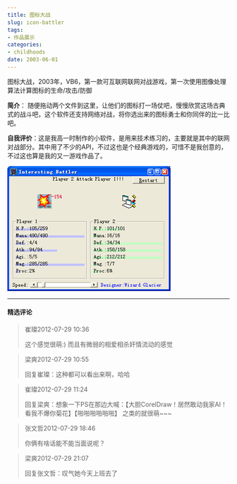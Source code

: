 ```yaml
---
title: 图标大战
slug: icon-battler
tags:
- 作品展示
categories:
- childhoods
date: 2003-06-01
---
```


图标大战，2003年，VB6，第一款可互联网联网对战游戏，第一次使用图像处理算法计算图标的生命/攻击/防御

**简介**： 随便拖动两个文件到这里，让他们的图标打一场仗吧，慢慢欣赏这场古典式的战斗吧，这个软件还支持网络对战，将你选出来的图标勇士和你同伴的比一比吧。

**自我评价**：这是我高一时制作的小软件，是用来技术练习的，主要就是其中的联网对战部分。其中用了不少的API，不过这也是个经典游戏的，可惜不是我创意的，不过这也算是我的又一游戏作品了。


![](1.png)

---
#### 精选评论

> 崔璨2012-07-29 10:36
>
> 这个感觉很萌:) 而且有微弱的相爱相杀奸情流动的感觉

> 梁爽2012-07-29 10:55
>
> 回复崔璨：这种都可以看出来啊，哈哈

> 崔璨2012-07-29 11:24
>
> 回复梁爽：想象一下PS在那边大喊：【大胆CorelDraw！居然敢动我家AI！看我不爆你菊花】【啪啪啪啪啪啪】 之类的就很萌~~~

> 张文哲2012-07-29 18:46
>
> 你俩有啥话能不能当面说呢？

> 梁爽2012-07-29 21:07
>
> 回复张文哲：叹气她今天上班去了
